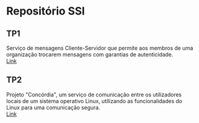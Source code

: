# Repositório SSI

## TP1
Serviço de mensagens Cliente-Servidor que permite aos membros de uma organização trocarem mensagens com garantias de autenticidade.  
[Link](/TPs/TP1/)

## TP2
Projeto "Concórdia", um serviço de comunicação entre os utilizadores locais de um sistema operativo Linux, utilizando as funcionalidades do Linux para uma comunicação segura.  
[Link](/TPs/TP2/)
